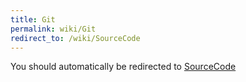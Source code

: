 ```yaml
---
title: Git
permalink: wiki/Git
redirect_to: /wiki/SourceCode
---
```


You should automatically be redirected to [SourceCode](/wiki/SourceCode)
